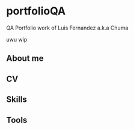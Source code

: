 # portfolioQA
QA Portfolio work of Luis Fernandez a.k.a Chuma

uwu wip

## About me

## CV

## Skills

## Tools
